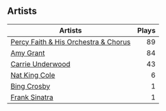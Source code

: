 ## Artists
Artists | Plays 
----- | -----: 
[Percy Faith & His Orchestra & Chorus](/artists/percy-faith-his-orchestra-chorus-30066836) | 89
[Amy Grant](/artists/amy-grant-3053) | 84
[Carrie Underwood](/artists/carrie-underwood-89416) | 43
[Nat King Cole](/artists/nat-king-cole-3428) | 6
[Bing Crosby](/artists/bing-crosby-1864) | 1
[Frank Sinatra](/artists/frank-sinatra-739) | 1

